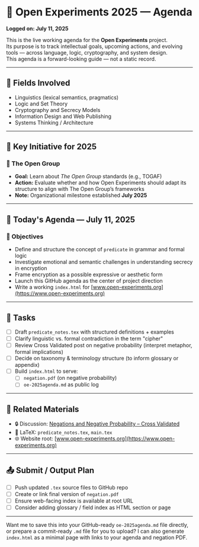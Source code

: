 # 🧪 Open Experiments 2025 — Agenda

**Logged on: July 11, 2025**

This is the live working agenda for the **Open Experiments** project.  
Its purpose is to track intellectual goals, upcoming actions, and evolving tools — across language, logic, cryptography, and system design.  
This agenda is a forward-looking guide — not a static record.

---


## 🧭 Fields Involved
- Linguistics (lexical semantics, pragmatics)
- Logic and Set Theory
- Cryptography and Secrecy Models
- Information Design and Web Publishing
- Systems Thinking / Architecture

---

## 🧱 Key Initiative for 2025

### 📌 The Open Group

- **Goal:** Learn about *The Open Group* standards (e.g., TOGAF)
- **Action:** Evaluate whether and how Open Experiments should adapt its structure to align with The Open Group’s frameworks
- **Note:** Organizational milestone established **July 2025**

---
## 📆 Today's Agenda — July 11, 2025

### 🎯 Objectives
- Define and structure the concept of `predicate` in grammar and formal logic
- Investigate emotional and semantic challenges in understanding secrecy in encryption
- Frame encryption as a possible expressive or aesthetic form
- Launch this GitHub agenda as the center of project direction
- Write a working `index.html` for [www.open-experiments.org](https://www.open-experiments.org)

---

## 📝 Tasks

- [ ] Draft `predicate_notes.tex` with structured definitions + examples
- [ ] Clarify linguistic vs. formal contradiction in the term "cipher"
- [ ] Review Cross Validated post on negative probability (interpret metaphor, formal implications)
- [ ] Decide on taxonomy & terminology structure (to inform glossary or appendix)
- [ ] Build `index.html` to serve:
  - [ ] `negation.pdf` (on negative probability)
  - [ ] `oe-2025agenda.md` as public log

---

## 🔗 Related Materials

- 🔒 Discussion: [Negations and Negative Probability – Cross Validated](https://stats.stackexchange.com/questions/668543/negations-and-negative-probability)
- 📄 LaTeX: `predicate_notes.tex`, `main.tex`
- 🌐 Website root: [www.open-experiments.org](https://www.open-experiments.org)

---

## 📤 Submit / Output Plan

- [ ] Push updated `.tex` source files to GitHub repo
- [ ] Create or link final version of `negation.pdf`
- [ ] Ensure web-facing index is available at root URL
- [ ] Consider adding glossary / field index as HTML section or page

---

Want me to save this into your GitHub-ready `oe-2025agenda.md` file directly, or prepare a commit-ready `.md` file for you to upload? I can also generate `index.html` as a minimal page with links to your agenda and negation PDF.

